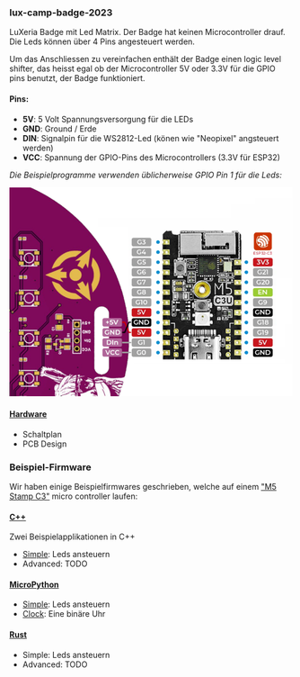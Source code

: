 ### lux-camp-badge-2023

LuXeria Badge mit Led Matrix.
Der Badge hat keinen Microcontroller drauf. Die Leds können über 4 Pins angesteuert werden.

Um das Anschliessen zu vereinfachen enthält der Badge einen logic level shifter, das heisst egal ob der Microcontroller 5V oder 3.3V für die GPIO pins benutzt, der Badge funktioniert.

#### Pins:
 * **5V**: 5 Volt Spannungsversorgung für die LEDs
 * **GND**: Ground / Erde
 * **DIN**: Signalpin für die WS2812-Led (könen wie "Neopixel" angsteuert werden)
 * **VCC**: Spannung der GPIO-Pins des Microcontrollers (3.3V für ESP32)

*Die Beispielprogramme verwenden üblicherweise GPIO Pin 1 für die Leds:*

![Schema für Pinout in Beispielprogrammen](Hardware/PinoutExample.png)

#### [Hardware](Hardware/README.md)
 * Schaltplan
 * PCB Design

### Beispiel-Firmware

Wir haben einige Beispielfirmwares geschrieben, welche auf einem ["M5 Stamp C3"](https://docs.m5stack.com/en/core/stamp_c3) micro controller laufen:

#### [C++](CPP/README.md)

Zwei Beispielapplikationen in C++

  * [Simple](CPP/Simple/): Leds ansteuern
  * Advanced: TODO

#### [MicroPython](MicroPython/README.md)

  * [Simple](Micropython/Simple/): Leds ansteuern
  * [Clock](Micropython/Clock/): Eine binäre Uhr


#### [Rust](Rust/README.md)

  * Simple: Leds ansteuern
  * Advanced: TODO